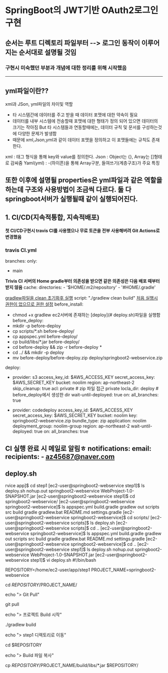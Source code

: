 # SpringBoot의 JWT기반 OAuth2로그인 구현

## 순서는 루트 디렉토리 파일부터 --> 로그인 동작이 이루어지는 순서대로 설명될 것임
### 구현시 미숙했던 부분과 개념에 대한 정리를 위해 시작했음
------------------------------------------------------------------------------------------------
## yml파일이란??
xml과 JSon, yml파일의 차이및 역할
- 타 시스템간에 데이터를 주고 받을 때 데이터 포맷에 대한 약속이 필요
- 데이터를 내부 시스템에 전송할때 포맷에 대한 형태가 정의 되어 있으면 데이터의 크기는 작아짐 But 타 시스템들과 연동할때에는, 데이터 규칙 및 문서를 구성하는것에 다양한 문제가 발생함
- 때문에 xml,Json,yml과 같이 데이터 포맷을 정의하고 이 포맷들에는 규칙도 존재한다.

xml : 태그 형식을 통해 key와 value를 정의한다.
Json : Object는 {}, Array는 []형태로 감싸줌
Yaml(yml) : -(하이픈)을 통해 Array구분, 들여쓰기(계층구조)가 주요 특징

**또한 이후에 설명될 properties은 yml파일과 같은 역할을 하는데 구조와 사용방법이 조금씩 다르다. 둘 다 springboot서버가 실행될때 같이 실행되어진다.**
------------------------------------------------------------------------------------------------
## 1. CI/CD(지속적통합, 지속적배포)
**첫 CI/CD구현시 travis CI를 사용했으나 무료 토큰을 전부 사용해버려 Git Actions로 변경했음**
### travis CI.yml

branches:
  only:
   - main

**Trivis CI 서버의 Home
gradle부터 의존성을 받으면 같은 의존성은 다음 배포 때부터 받지 않음**
cache:
  directories:
    - '$HOME/.m2/repository'
    - '#HOME/.gradle'

<u>gradlew파일을 clean 초기화후 실행</u>
script: "./gradlew clean build"
<u>처음 실행시 권한이 없으므로 권한 설정</u>
before_install:
  - chmod +x gradlew
ec2서버에 존재하는 [deploy](# deploy.sh)파일을 실행함
before_deploy:
  - mkdir -p before-deploy
  - cp scripts/*.sh before-deploy/
  - cp appspec.yml before-deploy/
  - cp build/libs/*.jar before-deploy/
  - cd before-deploy && zip -r before-deploy *
  - cd ../ && mkdir -p deploy
  - mv before-deploy/before-deploy.zip deploy/springboot2-webservice.zip

deploy:
  - provider: s3
    access_key_id: $AWS_ACCESS_KEY
    secret_access_key: $AWS_SECRET_KEY
    bucket: noolim
    region: ap-northeast-2
    skip_cleanup: true
    acl: private # zip 파일 접근 private
    locla_dir: deploy # before_deploy에서 생성한 dir
    wait-until-deployed: true
    on:
      all_branches: true

  - provider: codedeploy
    access_key_id: $AWS_ACCESS_KEY
    secret_access_key: $AWS_SECRET_KEY
    bucket: noolim
    key: springboot2-webservice.zip
    bundle_type: zip
    application: noolim
    deployment_group: noolim-group
    region: ap-northeast-2
    wait-until-deployed: true
    on:
      all_branches: true


CI 실행 완료 시 메일로 알림ㅎ
notifications:
  email:
    recipients:
      - az45687@naver.com
------------------------------------------------------------------------------------------------
## deploy.sh
rvice app]$ cd step1
[ec2-user@springboot2-webservice step1]$ ls
deploy.sh  nohup.out  springboot2-webservice  WebProject-1.0-SNAPSHOT.jar
[ec2-user@springboot2-webservice step1]$ cd springboot2-webservice/
[ec2-user@springboot2-webservice springboot2-webservice]$ ls
appspec.yml  build.gradle  gradlew      out        scripts          src
build        gradle        gradlew.bat  README.md  settings.gradle
[ec2-user@springboot2-webservice springboot2-webservice]$ cd scripts/
[ec2-user@springboot2-webservice scripts]$ ls
deploy.sh
[ec2-user@springboot2-webservice scripts]$ cd ..
[ec2-user@springboot2-webservice springboot2-webservice]$ ls
appspec.yml  build.gradle  gradlew      out        scripts          src
build        gradle        gradlew.bat  README.md  settings.gradle
[ec2-user@springboot2-webservice springboot2-webservice]$ cd ..
[ec2-user@springboot2-webservice step1]$ ls
deploy.sh  nohup.out  springboot2-webservice  WebProject-1.0-SNAPSHOT.jar
[ec2-user@springboot2-webservice step1]$ vi deploy.sh
#!/bin/bash

REPOSITORY=/home/ec2-user/app/step1
PROJECT_NAME=springboot2-webservice

cd $REPOSITORY/$PROJECT_NAME/

echo "> Git Pull"

git pull

echo "> 프로젝트 Build 시작"

./gradlew build

echo "> step1 디렉토리로 이동"

cd $REPOSITORY

echo "> Build 파일 복사"

cp $REPOSITORY/$PROJECT_NAME/build/libs/*.jar $REPOSITORY/

